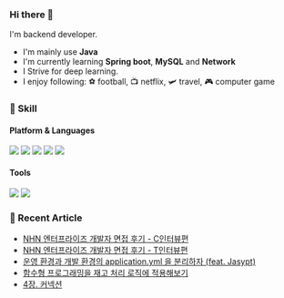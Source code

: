 ### Hi there 👋

I'm backend developer.

- I'm mainly use **Java**
- I'm currently learning **Spring boot**, **MySQL** and **Network**
- I Strive for deep learning.
- I enjoy following: ⚽ football, 📺 netflix, 🛩️ travel, 🎮 computer game

### 💪 Skill

#### Platform & Languages
<img src="https://img.shields.io/badge/Spring-6DB33F?style=flat-square&logo=Spring&logoColor=white"/> <img src="https://img.shields.io/badge/Spring%20boot-6DB33F?style=flat-square&logo=Spring%20Boot&logoColor=white"/> <img src="https://img.shields.io/badge/MySQL-4479A1?style=flat-square&logo=MySQL&logoColor=white"/> <img src="https://img.shields.io/badge/Gradle-02303A?style=flat-square&logo=Gradle&logoColor=white"/> <img src="https://img.shields.io/badge/java-007396?style=flat-square&logo=java&logoColor=white">

#### Tools
<img src="https://img.shields.io/badge/Git-F05032?style=flat-square&logo=Git&logoColor=white"/> <img src="https://img.shields.io/badge/IntelliJ-000000?style=flat-square&logo=IntelliJ%20IDEA&logoColor=white"/> 



### 📖 Recent Article
<!-- BLOG-POST-LIST:START -->
- [NHN 엔터프라이즈 개발자 면접 후기 -  C인터뷰편](https://cookie-dev.tistory.com/16)
- [NHN 엔터프라이즈 개발자 면접 후기 - T인터뷰편](https://cookie-dev.tistory.com/15)
- [운영 환경과 개발 환경의 application.yml 을 분리하자 &lpar;feat. Jasypt&rpar;](https://cookie-dev.tistory.com/13)
- [함수형 프로그래밍을 재고 처리 로직에 적용해보기](https://cookie-dev.tistory.com/12)
- [4장. 커넥션](https://cookie-dev.tistory.com/11)
<!-- BLOG-POST-LIST:END -->
